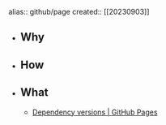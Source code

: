 alias:: github/page
created:: [[20230903]]

- ## Why
- ## How
- ## What
  - [Dependency versions | GitHub Pages](https://pages.github.com/versions/)